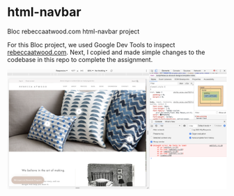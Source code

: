 # html-navbar
Bloc rebeccaatwood.com html-navbar project

For this Bloc project, we used Google Dev Tools to inspect [rebeccaatwood.com](https://rebeccaatwood.com/). 
Next, I copied and made simple changes to the codebase in this repo to complete the assignment.


![ ](https://github.com/hlipper/html-navbar/blob/master/Rebecca%20Atwood%20Screen%20Shot.png)
